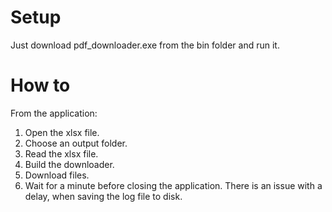 # Setup
Just download pdf_downloader.exe from the bin folder and run it.

# How to
From the application:
1. Open the xlsx file.
2. Choose an output folder.
3. Read the xlsx file.
4. Build the downloader.
5. Download files.
6. Wait for a minute before closing the application. There is an issue with a delay, when saving the log file to disk.
